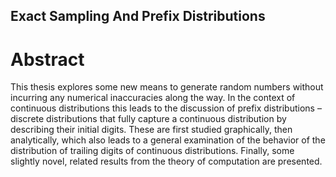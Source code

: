## Exact Sampling And Prefix Distributions

# Abstract

This thesis explores some new means to generate random numbers without incurring any numerical
inaccuracies along the way. In the context of continuous distributions this leads to the discussion of
prefix distributions – discrete distributions that fully capture a continuous distribution by describing
their initial digits. These are first studied graphically, then analytically, which also leads to a general
examination of the behavior of the distribution of trailing digits of continuous distributions. Finally,
some slightly novel, related results from the theory of computation are presented.
